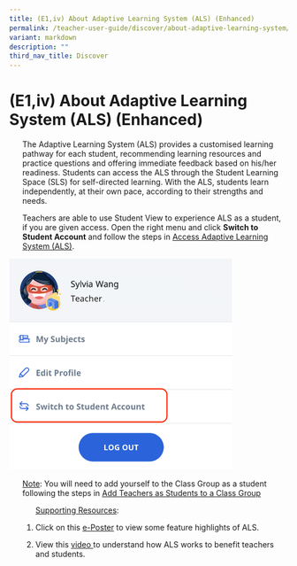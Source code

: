 ```yaml
---
title: (E1,iv) About Adaptive Learning System (ALS) (Enhanced)
permalink: /teacher-user-guide/discover/about-adaptive-learning-system/
variant: markdown
description: ""
third_nav_title: Discover
---
```

<h1>(E1,iv) About Adaptive Learning System (ALS) (Enhanced)</h1>
<ol>The Adaptive Learning System (ALS) provides a customised learning pathway for each student, recommending learning resources and practice questions and offering immediate feedback based on his/her readiness. Students can access the ALS through the Student Learning Space (SLS) for self-directed learning. With the ALS, students learn independently, at their own pace, according to their strengths and needs.</ol>
<ol>Teachers are able to use Student View to experience ALS as a student, if you are given access. Open the right menu and click <strong>Switch to Student Account</strong> and follow the steps in <a target="_blank" href="/student-user-guide/self-study/access-adaptive-learning-system/">Access Adaptive Learning System (ALS)</a>.</ol>
<img alt="About Adaptive Learning System (ALS)" style="width: 80%;" src="/images/2Teacher/Cu_TeacherStudent3.png">
<ol><u>Note</u>: You will need to add yourself to the Class Group as a student following the steps in <a target="_blank" href="/teacher-user-guide/organise/add-teachers-as-students-to-a-class-group/">Add Teachers as Students to a Class Group</a>

<ol><u>Supporting Resources</u>:
<li><p>Click on this <a target="_blank" href="/files/Userguide/Downloadable%20Resources/als_14_feb.pdf">e-Poster</a> to view some feature highlights of ALS.</p></li>
<li><p>View this <a target="_blank" href="https://www.youtube.com/watch?v=cWkoFG32Aho"> video </a> to understand how ALS works to benefit teachers and students.</p></li>
</ol></ol>